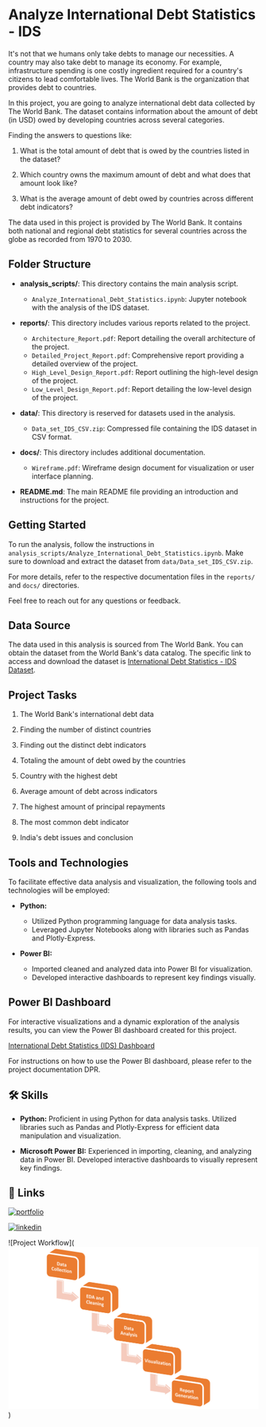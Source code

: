 
# Analyze International Debt Statistics - IDS

It's not that we humans only take debts to manage our necessities. A country may also take debt to manage its economy. For example, infrastructure spending is one costly ingredient required for a country's citizens to lead comfortable lives. The World Bank is the organization that provides debt to countries.

In this project, you are going to analyze international debt data collected by The World Bank. The dataset contains information about the amount of debt (in USD) owed by developing countries across several categories.

Finding the answers to questions like:

1. What is the total amount of debt that is owed by the countries listed in the dataset?

2. Which country owns the maximum amount of debt and what does that amount look like?

3. What is the average amount of debt owed by countries across different debt indicators?


The data used in this project is provided by The World Bank. It contains both national and regional debt statistics for several countries across the globe as recorded from 1970 to 2030.


## Folder Structure

- **analysis_scripts/**: This directory contains the main analysis script.
  - `Analyze_International_Debt_Statistics.ipynb`: Jupyter notebook with the analysis of the IDS dataset.

- **reports/**: This directory includes various reports related to the project.
  - `Architecture_Report.pdf`: Report detailing the overall architecture of the project.
  - `Detailed_Project_Report.pdf`: Comprehensive report providing a detailed overview of the project.
  - `High_Level_Design_Report.pdf`: Report outlining the high-level design of the project.
  - `Low_Level_Design_Report.pdf`: Report detailing the low-level design of the project.

- **data/**: This directory is reserved for datasets used in the analysis.
  - `Data_set_IDS_CSV.zip`: Compressed file containing the IDS dataset in CSV format.

- **docs/**: This directory includes additional documentation.
  - `Wireframe.pdf`: Wireframe design document for visualization or user interface planning.

- **README.md**: The main README file providing an introduction and instructions for the project.


## Getting Started

To run the analysis, follow the instructions in `analysis_scripts/Analyze_International_Debt_Statistics.ipynb`. Make sure to download and extract the dataset from `data/Data_set_IDS_CSV.zip`.

For more details, refer to the respective documentation files in the `reports/` and `docs/` directories.

Feel free to reach out for any questions or feedback.



## Data Source

The data used in this analysis is sourced from The World Bank. You can obtain the dataset from the World Bank's data catalog. The specific link to access and download the dataset is [International Debt Statistics - IDS Dataset](https://datacatalog.worldbank.org/search/dataset/0038015).





## Project Tasks

1. The World Bank's international debt data
   
2. Finding the number of distinct countries   

3. Finding out the distinct debt indicators 

4. Totaling the amount of debt owed by the countries 

5. Country with the highest debt   

6. Average amount of debt across indicators
   
7. The highest amount of principal repayments   

8. The most common debt indicator

9. India's debt issues and conclusion



## Tools and Technologies

To facilitate effective data analysis and visualization, the following tools and technologies will be employed:

- **Python:**
  - Utilized Python programming language for data analysis tasks.
  - Leveraged Jupyter Notebooks along with libraries such as Pandas and Plotly-Express.

- **Power BI:**
  - Imported cleaned and analyzed data into Power BI for visualization.
  - Developed interactive dashboards to represent key findings visually.


## Power BI Dashboard

For interactive visualizations and a dynamic exploration of the analysis results, you can view the Power BI dashboard created for this project.

[International Debt Statistics (IDS) Dashboard](https://app.powerbi.com/reportEmbed?reportId=b5483008-9f32-4d4e-ad30-6b8753ed078c&autoAuth=true&ctid=9f279a9a-e327-4c5c-9ca3-e4747dd231b1 )

For instructions on how to use the Power BI dashboard, please refer to the project documentation DPR.


## 🛠 Skills

- **Python:** Proficient in using Python for data analysis tasks. Utilized libraries such as Pandas and Plotly-Express for efficient data manipulation and visualization.

- **Microsoft Power BI:** Experienced in importing, cleaning, and analyzing data in Power BI. Developed interactive dashboards to visually represent key findings.


## 🔗 Links
[![portfolio](https://img.shields.io/badge/my_portfolio-000?style=for-the-badge&logo=ko-fi&logoColor=white)](https://parthebhan143.wixsite.com/datainsights)

[![linkedin](https://img.shields.io/badge/linkedin-0A66C2?style=for-the-badge&logo=linkedin&logoColor=white)](www.linkedin.com/in/parthebhan/)



![Project Workflow](![Alt text](https://github.com/parthebhan/Analysing-International-Debt-Statistics-IDS/blob/main/image.png))